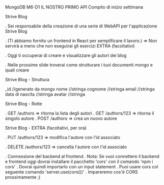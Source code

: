 MongoDB M6-D1
IL NOSTRO PRIMO API
Compito di inizio settimana

Strive Blog

. Sei responsabile della creazione di una serie di WebAPI per l'applicazione Strive Blog

. (Ti abbiamo fornito un frontend in React per semplificare il lavoro.) => Non servirà a meno che non eseguirai gli esercizi EXTRA (facoltativi)

. Oggi ti occuperai di creare e visualizzare gli autori dei blog

. Nelle prossime slide troverai come strutturare i tuoi documenti mongo e quali creare



Strive Blog - Struttura

_id //generato da mongo
nome //stringa
cognome //stringa
email //stringa
data di nascita //stringa
avatar //stringa



Strive Blog - Rotte

. GET /authors => ritorna la lista degli autori
. GET /authors/123 => ritorna il singolo autore
. POST /authors => crea un nuovo autore



Strive Blog - EXTRA (facoltativi, per ora)

. PUT /authors/123 => modifica l'autore con l'id associato

. DELETE /authors/123 => cancella l'autore con l'id associato

. Connessione del backend al frontend
   . Nota: Se vuoi connettere il backend e frontend oggi dovrai installare il pacchetto 'cors'
     con il comando 'npm i cors'
   . Dovrai quindi importarlo con un input statement
   . Puoi usare cors col seguente comando 'server.use(cors())'
   . Impareremo cos'è CORS prossimamente ;)
